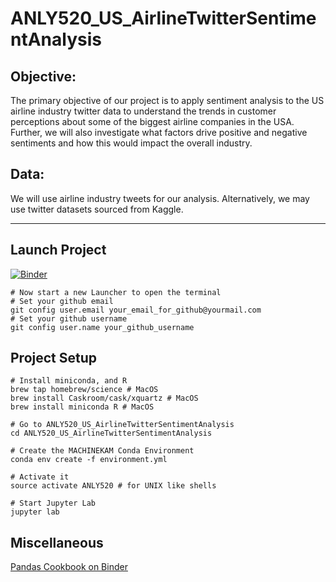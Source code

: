 # ANLY520_US_AirlineTwitterSentimentAnalysis

## Objective:

The primary objective of our project is to apply sentiment analysis to the US airline industry twitter data to understand the trends in customer perceptions about some of the biggest airline companies in the USA. Further, we will also investigate what factors drive positive and negative sentiments and how this would impact the overall industry.

## Data:

We will use airline industry tweets for our analysis. Alternatively, we may use twitter datasets sourced from Kaggle.

---

## Launch Project

[![Binder](https://mybinder.org/badge_logo.svg)](https://mybinder.org/v2/gh/outcastgeek/ANLY520_US_AirlineTwitterSentimentAnalysis.git/master?urlpath=lab/tree/U.S.AirlineTwitterSentimentAnalysis.ipynb)

```{bash}
# Now start a new Launcher to open the terminal
# Set your github email
git config user.email your_email_for_github@yourmail.com
# Set your github username
git config user.name your_github_username
```

## Project Setup

```{bash}
# Install miniconda, and R
brew tap homebrew/science # MacOS
brew install Caskroom/cask/xquartz # MacOS
brew install miniconda R # MacOS

# Go to ANLY520_US_AirlineTwitterSentimentAnalysis
cd ANLY520_US_AirlineTwitterSentimentAnalysis

# Create the MACHINEKAM Conda Environment
conda env create -f environment.yml

# Activate it
source activate ANLY520 # for UNIX like shells

# Start Jupyter Lab
jupyter lab
```
## Miscellaneous

[Pandas Cookbook on Binder](https://mybinder.org/v2/gh/jvns/pandas-cookbook/master)
